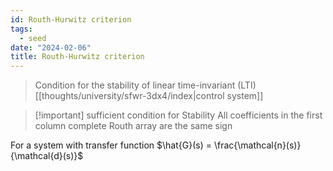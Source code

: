 ```yaml
---
id: Routh-Hurwitz criterion
tags:
  - seed
date: "2024-02-06"
title: Routh-Hurwitz criterion
---
```


> Condition for the stability of linear time-invariant (LTI) [[thoughts/university/sfwr-3dx4/index|control system]]

> [!important] sufficient condition for Stability
> All coefficients in the first column complete Routh array are the same sign

For a system with transfer function $\hat{G}(s) =  \frac{\mathcal{n}(s)}{\mathcal{d}(s)}$
